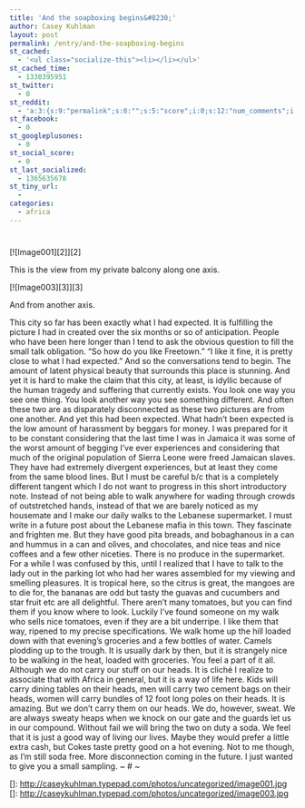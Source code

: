 ```yaml
---
title: 'And the soapboxing begins&#8230;'
author: Casey Kuhlman
layout: post
permalink: /entry/and-the-soapboxing-begins
st_cached:
  - '<ul class="socialize-this"><li></li></ul>'
st_cached_time:
  - 1330395951
st_twitter:
  - 0
st_reddit:
  - 'a:3:{s:9:"permalink";s:0:"";s:5:"score";i:0;s:12:"num_comments";i:0;}'
st_facebook:
  - 0
st_googleplusones:
  - 0
st_social_score:
  - 0
st_last_socialized:
  - 1365635678
st_tiny_url:
  - 
categories:
  - africa
---
```

# 

 
 
[![Image001][2]][2] 





This is the view from my private balcony along one axis. 

[![Image003][3]][3] 

And from another axis. 

This city so far has been exactly what I had expected. It is fulfilling the picture I had in created over the six months or so of anticipation. People who have been here longer than I tend to ask the obvious question to fill the small talk obligation. “So how do you like Freetown.” “I like it fine, it is pretty close to what I had expected.” And so the conversations tend to begin. The amount of latent physical beauty that surrounds this place is stunning. And yet it is hard to make the claim that this city, at least, is idyllic because of the human tragedy and suffering that currently exists. You look one way you see one thing. You look another way you see something different. And often these two are as disparately disconnected as these two pictures are from one another. And yet this had been expected. What hadn’t been expected is the low amount of harassment by beggars for money. I was prepared for it to be constant considering that the last time I was in Jamaica it was some of the worst amount of begging I’ve ever experiences and considering that much of the original population of Sierra Leone were freed Jamaican slaves. They have had extremely divergent experiences, but at least they come from the same blood lines. But I must be careful b/c that is a completely different tangent which I do not want to progress in this short introductory note. Instead of not being able to walk anywhere for wading through crowds of outstretched hands, instead of that we are barely noticed as my housemate and I make our daily walks to the Lebanese supermarket. I must write in a future post about the Lebanese mafia in this town. They fascinate and frighten me. But they have good pita breads, and bobaghanous in a can and hummus in a can and olives, and chocolates, and nice teas and nice coffees and a few other niceties. There is no produce in the supermarket. For a while I was confused by this, until I realized that I have to talk to the lady out in the parking lot who had her wares assembled for my viewing and smelling pleasures. It is tropical here, so the citrus is great, the mangoes are to die for, the bananas are odd but tasty the guavas and cucumbers and star fruit etc are all delightful. There aren’t many tomatoes, but you can find them if you know where to look. Luckily I’ve found someone on my walk who sells nice tomatoes, even if they are a bit underripe. I like them that way, ripened to my precise specifications. We walk home up the hill loaded down with that evening’s groceries and a few bottles of water. Camels plodding up to the trough. It is usually dark by then, but it is strangely nice to be walking in the heat, loaded with groceries. You feel a part of it all. Although we do not carry our stuff on our heads. It is cliché I realize to associate that with Africa in general, but it is a way of life here. Kids will carry dining tables on their heads, men will carry two cement bags on their heads, women will carry bundles of 12 foot long poles on their heads. It is amazing. But we don’t carry them on our heads. We do, however, sweat. We are always sweaty heaps when we knock on our gate and the guards let us in our compound. Without fail we will bring the two on duty a soda. We feel that it is just a good way of living our lives. Maybe they would prefer a little extra cash, but Cokes taste pretty good on a hot evening. Not to me though, as I’m still soda free. More disconnection coming in the future. I just wanted to give you a small sampling. ~ # ~

 []: http://caseykuhlman.typepad.com/photos/uncategorized/image001.jpg
 []: http://caseykuhlman.typepad.com/photos/uncategorized/image003.jpg